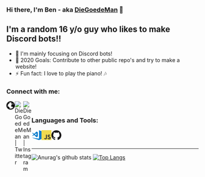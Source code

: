 ### Hi there, I'm Ben - aka [DieGoedeMan][website] 👋

## I'm a random 16 y/o guy who likes to make Discord bots!!
- 🤖 I'm mainly focusing on Discord bots!
- 🥅 2020 Goals: Contribute to other public repo's and try to make a website!
- ⚡ Fun fact: I love to play the piano! 🎶

### Connect with me:

[<img align="left" alt="codeSTACKr.com" width="22px" src="https://raw.githubusercontent.com/iconic/open-iconic/master/svg/globe.svg" />][website]
[<img align="left" alt="DieGoedeMan | Twitter" width="22px" src="https://cdn.jsdelivr.net/npm/simple-icons@v3/icons/twitter.svg" />][twitter]
[<img align="left" alt="DieGoedeMan | Instagram" width="22px" src="https://cdn.jsdelivr.net/npm/simple-icons@v3/icons/instagram.svg" />][instagram]

<br />

### Languages and Tools:

[<img align="left" alt="Visual Studio Code" width="26px" src="https://raw.githubusercontent.com/github/explore/80688e429a7d4ef2fca1e82350fe8e3517d3494d/topics/visual-studio-code/visual-studio-code.png" />][vsc]
[<img align="left" alt="JavaScript" width="26px" src="https://raw.githubusercontent.com/github/explore/80688e429a7d4ef2fca1e82350fe8e3517d3494d/topics/javascript/javascript.png" />][nothing]
[<img align="left" alt="GitHub" width="26px" src="https://raw.githubusercontent.com/github/explore/78df643247d429f6cc873026c0622819ad797942/topics/github/github.png" />][website]

<br />
<br />

---

![Anurag's github stats](https://github-readme-stats.vercel.app/api?username=DieGoedeMan)
[![Top Langs](https://github-readme-stats.vercel.app/api/top-langs/?username=DieGoedeMan&layout=compact)](https://github.com/anuraghazra/github-readme-stats)


[vsc]: https://code.visualstudio.com/
[website]: https://github.com/DieGoedeMan
[twitter]: https://twitter.com/DieGoedeMan
[instagram]: https://instagram.com/B_vd_W
[nothing]: .